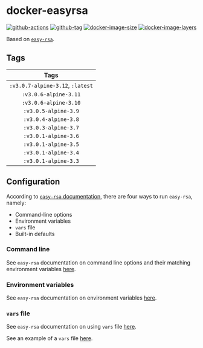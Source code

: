 # docker-easyrsa

[![github-actions](https://github.com/theohbrothers/docker-easyrsa/workflows/ci-master-pr/badge.svg)](https://github.com/theohbrothers/docker-easyrsa/actions)
[![github-tag](https://img.shields.io/github/tag/theohbrothers/docker-easyrsa)](https://github.com/theohbrothers/docker-easyrsa/releases/)
[![docker-image-size](https://img.shields.io/microbadger/image-size/theohbrothers/docker-easyrsa/latest)](https://hub.docker.com/r/theohbrothers/docker-easyrsa)
[![docker-image-layers](https://img.shields.io/microbadger/layers/theohbrothers/docker-easyrsa/latest)](https://hub.docker.com/r/theohbrothers/docker-easyrsa)

Based on [`easy-rsa`](https://github.com/OpenVPN/easy-rsa).

## Tags

| Tags |
|:-------:|
| `:v3.0.7-alpine-3.12`, `:latest` |
| `:v3.0.6-alpine-3.11` |
| `:v3.0.6-alpine-3.10` |
| `:v3.0.5-alpine-3.9` |
| `:v3.0.4-alpine-3.8` |
| `:v3.0.3-alpine-3.7` |
| `:v3.0.1-alpine-3.6` |
| `:v3.0.1-alpine-3.5` |
| `:v3.0.1-alpine-3.4` |
| `:v3.0.1-alpine-3.3` |

## Configuration

According to [`easy-rsa` documentation](https://github.com/OpenVPN/easy-rsa/blob/v3.0.0/doc/EasyRSA-Advanced.md#configuration-reference), there are four ways to run `easy-rsa`, namely:

- Command-line options
- Environment variables
- `vars` file
- Built-in defaults

### Command line

See `easy-rsa` documentation on command line options and their matching environment variables [here](https://github.com/OpenVPN/easy-rsa/blob/v3.0.0/doc/EasyRSA-Readme.md#obtaining-and-using-easy-rsa).

### Environment variables

See `easy-rsa` documentation on environment variables [here](https://github.com/OpenVPN/easy-rsa/blob/v3.0.0/doc/EasyRSA-Advanced.md#environmental-variables-reference).

### `vars` file

See `easy-rsa` documentation on using `vars` file [here](https://github.com/OpenVPN/easy-rsa/blob/v3.0.0/doc/EasyRSA-Advanced.md#vars-autodetection).

See an example of a `vars` file [here](https://github.com/OpenVPN/easy-rsa/blob/v3.0.0/easyrsa3/vars.example).
